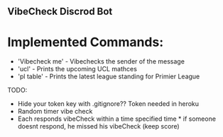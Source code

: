 ## VibeCheck Discrod Bot ## 

# Implemented Commands: #
* 'Vibecheck me' - Vibechecks the sender of the message
* 'ucl' - Prints the upcoming UCL mathces
* 'pl table' - Prints the latest league standing for Primier League

TODO:
* Hide your token key with .gitignore?? Token needed in heroku
* Random timer vibe check 
* Each responds vibeCheck within a time specified time
        * if someone doesnt respond, he missed his vibeCheck (keep score)

